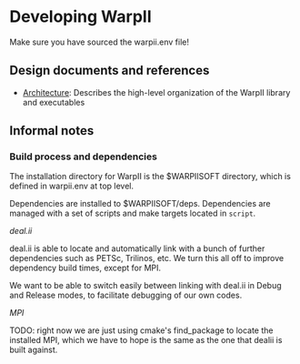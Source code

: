 # Developing WarpII

Make sure you have sourced the warpii.env file!

## Design documents and references

- [Architecture](architecture.md): Describes the high-level organization of the WarpII library and executables

## Informal notes

### Build process and dependencies

The installation directory for WarpII is the $WARPIISOFT directory, which is defined
in warpii.env at top level.

Dependencies are installed to $WARPIISOFT/deps.
Dependencies are managed with a set of scripts and make targets located in `script`.

*deal.ii*

deal.ii is able to locate and automatically link with a bunch of further dependencies
such as PETSc, Trilinos, etc.
We turn this all off to improve dependency build times, except for MPI.

We want to be able to switch easily between linking with deal.ii in Debug and Release modes,
to facilitate debugging of our own codes.

*MPI*

TODO: right now we are just using cmake's find_package to locate the installed MPI, which we
have to hope is the same as the one that dealii is built against.
